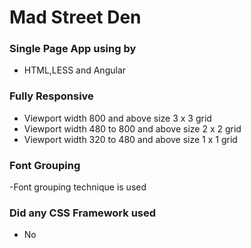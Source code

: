 # Mad Street Den

### Single Page App using by
- HTML,LESS and Angular

### Fully Responsive
- Viewport width 800 and above size 3 x 3 grid
- Viewport width 480 to 800 and above size 2 x 2 grid
- Viewport width 320 to 480 and above size 1 x 1 grid

### Font Grouping
-Font grouping technique is used

### Did any CSS Framework used
- No
